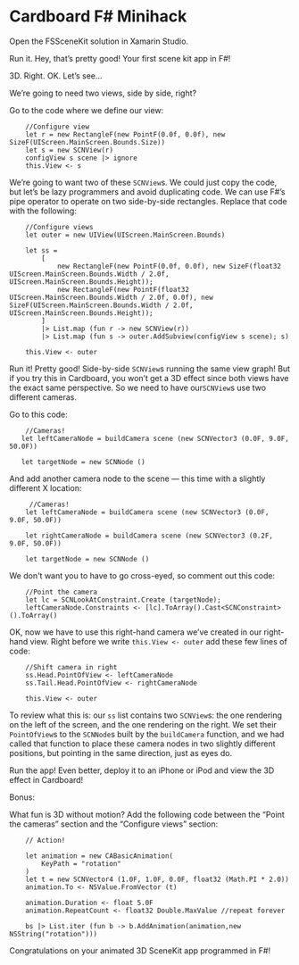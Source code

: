 # Cardboard F# Minihack

Open the FSSceneKit solution in Xamarin Studio.

Run it. Hey, that’s pretty good! Your first scene kit app in F#!

3D. Right. OK. Let’s see…

We’re going to need two views, side by side, right?

Go to the code where we define our view:

        //Configure view
        let r = new RectangleF(new PointF(0.0f, 0.0f), new SizeF(UIScreen.MainScreen.Bounds.Size))
        let s = new SCNView(r)
        configView s scene |> ignore
        this.View <- s

We’re going to want two of these `SCNView`s. We could just copy the code, but let’s be lazy programmers and avoid duplicating code. We can use F#’s pipe operator to operate on two side-by-side rectangles. Replace that code with the following:

        //Configure views
        let outer = new UIView(UIScreen.MainScreen.Bounds)

        let ss = 
            [
                new RectangleF(new PointF(0.0f, 0.0f), new SizeF(float32 UIScreen.MainScreen.Bounds.Width / 2.0f, UIScreen.MainScreen.Bounds.Height));
                new RectangleF(new PointF(float32 UIScreen.MainScreen.Bounds.Width / 2.0f, 0.0f), new SizeF(UIScreen.MainScreen.Bounds.Width / 2.0f, UIScreen.MainScreen.Bounds.Height));
            ]
            |> List.map (fun r -> new SCNView(r))
            |> List.map (fun s -> outer.AddSubview(configView s scene); s)

        this.View <- outer

Run it! Pretty good! Side-by-side `SCNView`s running the same view graph! But if you try this in Cardboard, you won’t get a 3D effect since both views have the exact same perspective. So we need to have our`SCNView`s use two different cameras.

Go to this code:

        //Cameras!
       let leftCameraNode = buildCamera scene (new SCNVector3 (0.0F, 9.0F, 50.0F))

       let targetNode = new SCNNode ()
       

And add another camera node to the scene — this time with a slightly different X location:

         //Cameras!
        let leftCameraNode = buildCamera scene (new SCNVector3 (0.0F, 9.0F, 50.0F))

        let rightCameraNode = buildCamera scene (new SCNVector3 (0.2F, 9.0F, 50.0F))

        let targetNode = new SCNNode ()

We don't want you to have to go cross-eyed, so comment out this code:

        //Point the camera
        let lc = SCNLookAtConstraint.Create (targetNode);
        leftCameraNode.Constraints <- [lc].ToArray().Cast<SCNConstraint>().ToArray()

OK, now we have to use this right-hand camera we’ve created in our right-hand view. Right before we write `this.View <- outer` add these few lines of code:

        //Shift camera in right
        ss.Head.PointOfView <- leftCameraNode
        ss.Tail.Head.PointOfView <- rightCameraNode
       
        this.View <- outer

To review what this is: our `ss` list contains two `SCNView`s: the one rendering on the left of the screen, and the one rendering on the right. We set their `PointOfView`s to the `SCNNode`s built by the `buildCamera` function, and we had called that function to place these camera nodes in two slightly different positions, but pointing in the same direction, just as eyes do.

Run the app! Even better, deploy it to an iPhone or iPod and view the 3D effect in Cardboard!

Bonus:

What fun is 3D without motion? Add the following code between the “Point the cameras” section and the “Configure views” section:

        // Action!

        let animation = new CABasicAnimation(
            KeyPath = "rotation"
        )
        let t = new SCNVector4 (1.0F, 1.0F, 0.0F, float32 (Math.PI * 2.0))
        animation.To <- NSValue.FromVector (t)
 
        animation.Duration <- float 5.0F
        animation.RepeatCount <- float32 Double.MaxValue //repeat forever
       
        bs |> List.iter (fun b -> b.AddAnimation(animation,new NSString("rotation")))

Congratulations on your animated 3D SceneKit app programmed in F#!        